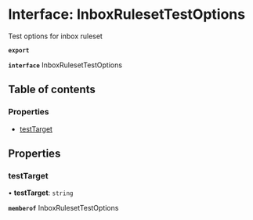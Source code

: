 # Interface: InboxRulesetTestOptions

Test options for inbox ruleset

**`export`**

**`interface`** InboxRulesetTestOptions

## Table of contents

### Properties

- [testTarget](InboxRulesetTestOptions.md#testtarget)

## Properties

### <a id="testtarget" name="testtarget"></a> testTarget

• **testTarget**: `string`

**`memberof`** InboxRulesetTestOptions

